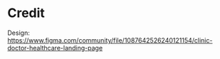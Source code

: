 # Credit

Design: https://www.figma.com/community/file/1087642526240121154/clinic-doctor-healthcare-landing-page
